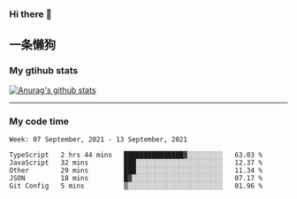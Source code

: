 ### Hi there 👋

## 一条懒狗
<!--
**kiss-me-quickly/kiss-me-quickly** is a ✨ _special_ ✨ repository because its `README.md` (this file) appears on your GitHub profile.

Here are some ideas to get you started:

- 🔭 I’m currently working on ...
- 🌱 I’m currently learning ...
- 👯 I’m looking to collaborate on ...
- 🤔 I’m looking for help with ...
- 💬 Ask me about ...
- 📫 How to reach me: ...
- 😄 Pronouns: ...
- ⚡ Fun fact: ...
-->


### My gtihub stats

[![Anurag's github stats](https://github-readme-stats.vercel.app/api?username=kiss-me-quickly)](https://github.com/anuraghazra/github-readme-stats)

***

### My code time

<!--START_SECTION:waka-->
```text
Week: 07 September, 2021 - 13 September, 2021

TypeScript   2 hrs 44 mins   ███████████████▓░░░░░░░░░   63.03 % 
JavaScript   32 mins         ███░░░░░░░░░░░░░░░░░░░░░░   12.37 % 
Other        29 mins         ███░░░░░░░░░░░░░░░░░░░░░░   11.34 % 
JSON         18 mins         █▓░░░░░░░░░░░░░░░░░░░░░░░   07.17 % 
Git Config   5 mins          ▒░░░░░░░░░░░░░░░░░░░░░░░░   01.96 % 
```
<!--END_SECTION:waka-->
